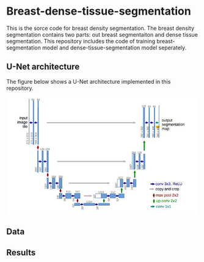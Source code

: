 # Breast-dense-tissue-segmentation

This is the sorce code for breast density segmentation.
The breast density segmentation contains two parts: out breast segmentaiton and dense tissue segmentation.
This repository includes the code of training breast-segmentation model and dense-tissue-segmentation model seperately.

## U-Net architecture
The figure below shows a U-Net architecture implemented in this repository.

![unet](unet.png)

## Data

## Results

